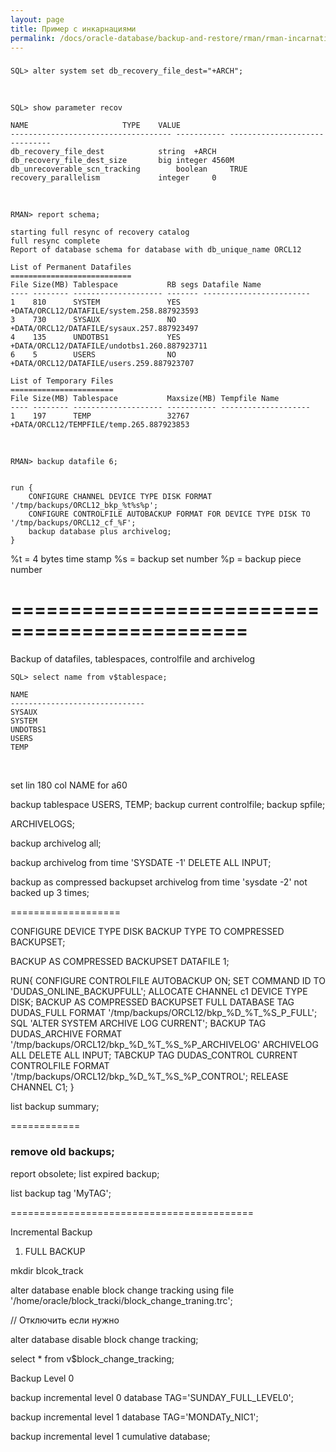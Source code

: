 ```yaml
---
layout: page
title: Пример с инкарнациями
permalink: /docs/oracle-database/backup-and-restore/rman/rman-incarnations-sample/1/
---
```



###



    SQL> alter system set db_recovery_file_dest="+ARCH";

<br/>

    SQL> show parameter recov

    NAME				     TYPE	 VALUE
    ------------------------------------ ----------- ------------------------------
    db_recovery_file_dest		     string	 +ARCH
    db_recovery_file_dest_size	     big integer 4560M
    db_unrecoverable_scn_tracking	     boolean	 TRUE
    recovery_parallelism		     integer	 0

<br/>

    RMAN> report schema;

    starting full resync of recovery catalog
    full resync complete
    Report of database schema for database with db_unique_name ORCL12

    List of Permanent Datafiles
    ===========================
    File Size(MB) Tablespace           RB segs Datafile Name
    ---- -------- -------------------- ------- ------------------------
    1    810      SYSTEM               YES     +DATA/ORCL12/DATAFILE/system.258.887923593
    3    730      SYSAUX               NO      +DATA/ORCL12/DATAFILE/sysaux.257.887923497
    4    135      UNDOTBS1             YES     +DATA/ORCL12/DATAFILE/undotbs1.260.887923711
    6    5        USERS                NO      +DATA/ORCL12/DATAFILE/users.259.887923707

    List of Temporary Files
    =======================
    File Size(MB) Tablespace           Maxsize(MB) Tempfile Name
    ---- -------- -------------------- ----------- --------------------
    1    197      TEMP                 32767       +DATA/ORCL12/TEMPFILE/temp.265.887923853


<br/>

    RMAN> backup datafile 6;


    run {
        CONFIGURE CHANNEL DEVICE TYPE DISK FORMAT '/tmp/backups/ORCL12_bkp_%t%s%p';
        CONFIGURE CONTROLFILE AUTOBACKUP FORMAT FOR DEVICE TYPE DISK TO  '/tmp/backups/ORCL12_cf_%F';
        backup database plus archivelog;
    }


%t = 4 bytes time stamp
%s = backup set number
%p = backup piece number


==============================================
==============================================

Backup of datafiles, tablespaces, controlfile and archivelog


    SQL> select name from v$tablespace;

    NAME
    ------------------------------
    SYSAUX
    SYSTEM
    UNDOTBS1
    USERS
    TEMP


<br/>

set lin 180
col NAME for a60


backup tablespace USERS, TEMP;
backup current controlfile;
backup spfile;


ARCHIVELOGS;

backup archivelog all;


backup archivelog from time 'SYSDATE -1' DELETE ALL INPUT;



backup as compressed backupset archivelog from time 'sysdate -2' not backed up 3 times;


===================

CONFIGURE DEVICE TYPE DISK BACKUP TYPE TO COMPRESSED BACKUPSET;


BACKUP AS COMPRESSED BACKUPSET DATAFILE 1;



RUN{
    CONFIGURE CONTROLFILE AUTOBACKUP ON;
    SET COMMAND ID TO 'DUDAS_ONLINE_BACKUPFULL';
    ALLOCATE CHANNEL c1 DEVICE TYPE DISK;
    BACKUP AS COMPRESSED BACKUPSET FULL DATABASE TAG DUDAS_FULL FORMAT '/tmp/backups/ORCL12/bkp_%D_%T_%S_P_FULL';
    SQL 'ALTER SYSTEM ARCHIVE LOG CURRENT';
    BACKUP TAG DUDAS_ARCHIVE FORMAT '/tmp/backups/ORCL12/bkp_%D_%T_%S_%P_ARCHIVELOG' ARCHIVELOG ALL DELETE ALL INPUT;
    TABCKUP TAG DUDAS_CONTROL CURRENT CONTROLFILE FORMAT '/tmp/backups/ORCL12/bkp_%D_%T_%S_%P_CONTROL';
    RELEASE CHANNEL C1;
}


list backup summary;


============

### remove old backups;


report obsolete;
list expired backup;


list backup tag 'MyTAG';






==========================================



Incremental Backup




1) FULL BACKUP

mkdir blcok_track




alter database enable block change tracking using file '/home/oracle/block_tracki/block_change_traning.trc';


// Отключить  если нужно

alter database disable block change tracking;


select * from v$block_change_tracking;



Backup Level 0

backup incremental level 0 database TAG='SUNDAY_FULL_LEVEL0';


backup incremental level 1 database TAG='MONDATy_NIC1';

backup incremental level 1 cumulative database;
